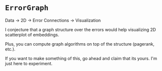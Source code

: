 # `ErrorGraph`

Data -> 2D -> Error Connections -> Visualization

I conjecture that a graph structure over the errors would help visualizing 2D scatterplot of embeddings.

Plus, you can compute graph algorithms on top of the structure (pagerank, etc.).

If you want to make something of this, go ahead and claim that its yours. I'm just here to experiment.
